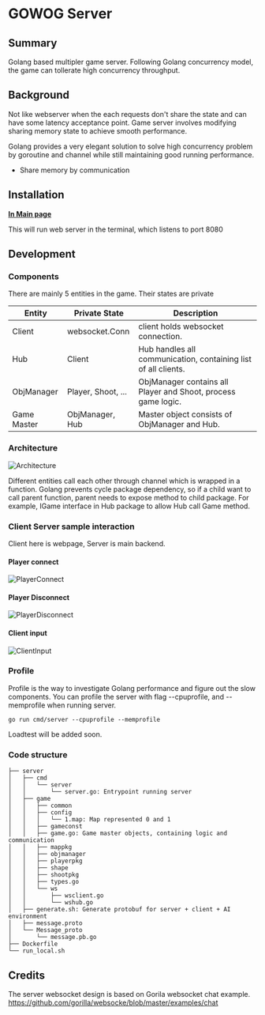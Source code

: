 # GOWOG Server

## Summary

Golang based multipler game server. Following Golang concurrency model, the game can tollerate high concurrency throughput.

## Background

Not like webserver when the each requests don't share the state and can have some latency acceptance point. Game server involves modifying sharing memory state to achieve smooth performance.

Golang provides a very elegant solution to solve high concurrency problem by goroutine and channel while still maintaining good running performance.
* Share memory by communication

## Installation

[**In Main page**](..)

This will run web server in the terminal, which listens to port 8080

## Development

### Components
There are mainly 5 entities in the game. Their states are private

| Entity | Private State | Description |
| ------ | ----- | ----------- |
| Client | websocket.Conn | client holds websocket connection. |
| Hub | Client | Hub handles all communication, containing list of all clients. |
| ObjManager | Player, Shoot, ... | ObjManager contains all Player and Shoot, process game logic. |
| Game Master | ObjManager, Hub | Master object consists of ObjManager and Hub. |

### Architecture

![Architecture](../document/images/architecture.png)

Different entities call each other through channel which is wrapped in a function. Golang prevents cycle package dependency, so if a child want to call parent function, parent needs to expose method to child package. For example, IGame interface in Hub package to allow Hub call Game method.

### Client Server sample interaction

Client here is webpage, Server is main backend.

#### Player connect
![PlayerConnect](../document/images/playerconnect.png)

#### Player Disconnect
![PlayerDisconnect](../document/images/playerdisconnect.png)

#### Client input
![ClientInput](../document/images/playeraction.png)

### Profile

Profile is the way to investigate Golang performance and figure out the slow components. You can profile the server with flag --cpuprofile, and --memprofile when running server.

`go run cmd/server --cpuprofile --memprofile`

Loadtest will be added soon.

### Code structure

```
├── server
│   ├── cmd
│   │   └── server
│   │       └── server.go: Entrypoint running server
│   ├── game
│   │   ├── common
│   │   ├── config
│   │   │   └── 1.map: Map represented 0 and 1
│   │   ├── gameconst
│   │   ├── game.go: Game master objects, containing logic and communication
│   │   ├── mappkg
│   │   ├── objmanager
│   │   ├── playerpkg
│   │   ├── shape
│   │   ├── shootpkg
│   │   ├── types.go
│   │   └── ws
│   │       ├── wsclient.go
│   │       └── wshub.go
│   ├── generate.sh: Generate protobuf for server + client + AI environment
│   ├── message.proto
│   └── Message_proto
│       └── message.pb.go
├── Dockerfile
└── run_local.sh
```

## Credits

The server websocket design is based on Gorila websocket chat example.
https://github.com/gorilla/websocke/blob/master/examples/chat
